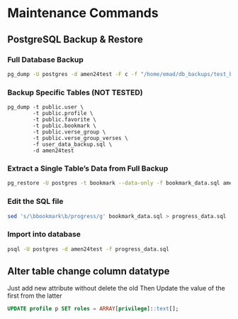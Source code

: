 # Maintenance Commands

## PostgreSQL Backup & Restore

### Full Database Backup
``` bash
pg_dump -U postgres -d amen24test -F c -f "/home/emad/db_backups/test_backup_$(date +%Y%m%d_%H%M%S).dump"
```

### Backup Specific Tables (NOT TESTED)
```
pg_dump -t public.user \
        -t public.profile \
        -t public.favorite \
        -t public.bookmark \
        -t public.verse_group \
        -t public.verse_group_verses \
        -f user_data_backup.sql \
        -d amen24test
```

### Extract a Single Table’s Data from Full Backup
``` bash
pg_restore -U postgres -t bookmark --data-only -f bookmark_data.sql amen24test_backup_2025-05-05_06-48-51.sql
```

### Edit the SQL file
``` bash
sed 's/\bbookmark\b/progress/g' bookmark_data.sql > progress_data.sql
```

### Import into database
``` bash
psql -U postgres -d amen24test -f progress_data.sql
```

## Alter table change column datatype
Just add new attribute without delete the old
Then Update the value of the first from the latter

``` sql
UPDATE profile p SET roles = ARRAY[privilege]::text[];
```